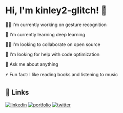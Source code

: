 # Hi, I'm kinley2-glitch! 👋

👩‍💻 I'm currently working on gesture recognition

🧠 I'm currently learning deep learning

👯‍♀️ I'm looking to collaborate on open source

🤔 I'm looking for help with code optimization

💬 Ask me about anything

⚡️ Fun fact: I like reading books and listening to music


## 🔗 Links
[![linkedin](https://img.shields.io/badge/linkedin-0A66C2?style=for-the-badge&logo=linkedin&logoColor=white)](https://www.linkedin.com/in/kinley-rabgay-0767931b9/)
[![portfolio](https://img.shields.io/badge/instagram-F56040?style=for-the-badge&logo=instagram&logoColor=white)](https://www.instagram.com/kinley_120801/)
[![twitter](https://img.shields.io/badge/twitter-1DA1F2?style=for-the-badge&logo=twitter&logoColor=white)](https://twitter.com/Kinley_120801)

